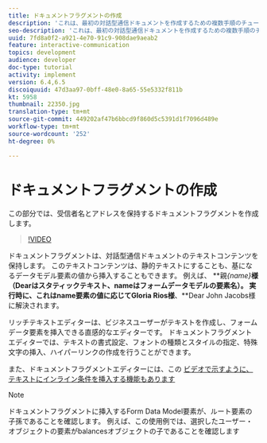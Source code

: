 ```yaml
---
title: ドキュメントフラグメントの作成
description: 'これは、最初の対話型通信ドキュメントを作成するための複数手順のチュートリアルの5部です。 この部分では、受信者名とアドレスを保持するドキュメントフラグメントを作成します。 '
seo-description: 'これは、最初の対話型通信ドキュメントを作成するための複数手順のチュートリアルの5部です。 この部分では、受信者名とアドレスを保持するドキュメントフラグメントを作成します。 '
uuid: 7fd8a0f2-a921-4e70-91c9-908dae9aeab2
feature: interactive-communication
topics: development
audience: developer
doc-type: tutorial
activity: implement
version: 6.4,6.5
discoiquuid: 47d3aa97-0bff-48e0-8a65-55e5332f811b
kt: 5958
thumbnail: 22350.jpg
translation-type: tm+mt
source-git-commit: 449202af47b6bbcd9f860d5c5391d1f7096d489e
workflow-type: tm+mt
source-wordcount: '252'
ht-degree: 0%

---
```



# ドキュメントフラグメントの作成

この部分では、受信者名とアドレスを保持するドキュメントフラグメントを作成します。

>[!VIDEO](https://video.tv.adobe.com/v/22350/?quality=9&learn=on)

ドキュメントフラグメントは、対話型通信ドキュメントのテキストコンテンツを保持します。 このテキストコンテンツは、静的テキストにすることも、基になるデータモデル要素の値から挿入することもできます。 例えば、 **親&#x200B;_{name}_**様（Dearはスタティックテキスト、nameはフォームデータモデルの要素名）。 実行時に、これはname要素の値に応じて&#x200B;**Gloria Rios**様&#x200B;**、**Dear John Jacobs様に解決されます。

リッチテキストエディターは、ビジネスユーザーがテキストを作成し、フォームデータ要素を挿入できる直感的なエディターです。 ドキュメントフラグメントエディターでは、テキストの書式設定、フォントの種類とスタイルの指定、特殊文字の挿入、ハイパーリンクの作成を行うことができます。

また、ドキュメントフラグメントエディターには、この [ビデオで示すように、テキストにインライン条件を挿入する機能もあります](https://helpx.adobe.com/experience-manager/kt/forms/using/editing-improvements-correspondence-mgmt-feature-video-use.html)

>[!NOTE]
>
>ドキュメントフラグメントに挿入するForm Data Model要素が、ルート要素の子孫であることを確認します。 例えば、この使用例では、選択したユーザー・オブジェクトの要素がbalancesオブジェクトの子であることを確認します

